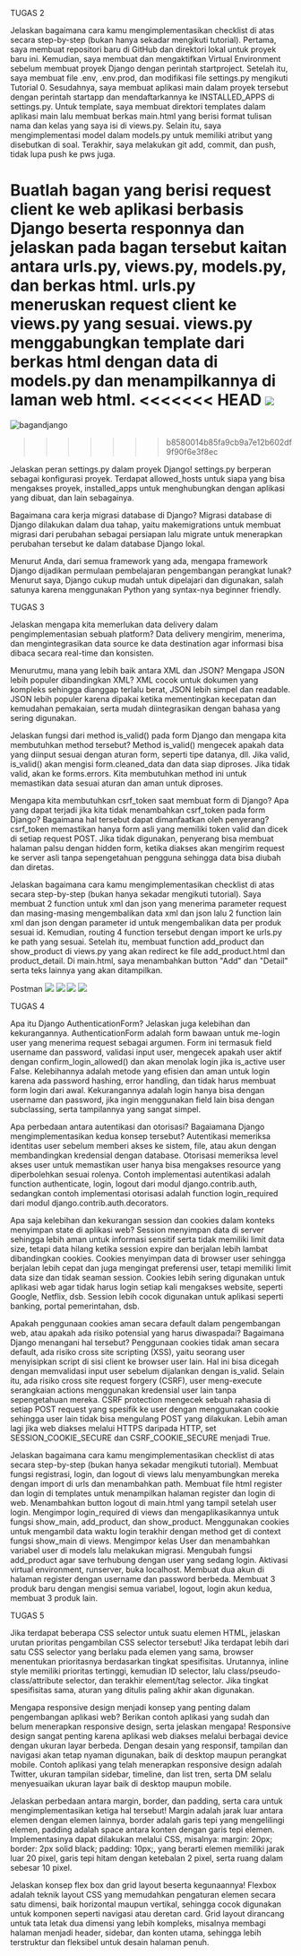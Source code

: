 TUGAS 2

Jelaskan bagaimana cara kamu mengimplementasikan checklist di atas secara step-by-step (bukan hanya sekadar mengikuti tutorial).
Pertama, saya membuat repositori baru di GitHub dan direktori lokal untuk proyek baru ini. Kemudian, saya membuat dan mengaktifkan Virtual Environment sebelum membuat proyek Django dengan perintah startproject. Setelah itu, saya membuat file .env, .env.prod, dan modifikasi file settings.py mengikuti Tutorial 0. Sesudahnya, saya membuat aplikasi main dalam proyek tersebut dengan perintah startapp dan mendaftarkannya ke INSTALLED_APPS di settings.py. 
Untuk template, saya membuat direktori templates dalam aplikasi main lalu membuat berkas main.html yang berisi format tulisan nama dan kelas yang saya isi di views.py. Selain itu, saya mengimplementasi model dalam models.py untuk memiliki atribut yang disebutkan di soal. Terakhir, saya melakukan git add, commit, dan push, tidak lupa push ke pws juga.


Buatlah bagan yang berisi request client ke web aplikasi berbasis Django beserta responnya dan jelaskan pada bagan tersebut kaitan antara urls.py, views.py, models.py, dan berkas html.
urls.py meneruskan request client ke views.py yang sesuai. views.py menggabungkan template dari berkas html dengan data di models.py dan menampilkannya di laman web html.
<<<<<<< HEAD
![](bagan.jpg)
=======
![bagandjango](https://github.com/laladvny/femininomenon/blob/master/bagan%20django.jpg?raw=true)
>>>>>>> b8580014b85fa9cb9a7e12b602df9f90f6e3f8ec


Jelaskan peran settings.py dalam proyek Django!
settings.py berperan sebagai konfigurasi proyek. Terdapat allowed_hosts untuk siapa yang bisa mengakses proyek, installed_apps untuk menghubungkan dengan aplikasi yang dibuat, dan lain sebagainya.


Bagaimana cara kerja migrasi database di Django?
Migrasi database di Django dilakukan dalam dua tahap, yaitu makemigrations untuk membuat migrasi dari perubahan sebagai persiapan lalu migrate untuk menerapkan perubahan tersebut ke dalam database Django lokal.


Menurut Anda, dari semua framework yang ada, mengapa framework Django dijadikan permulaan pembelajaran pengembangan perangkat lunak?
Menurut saya, Django cukup mudah untuk dipelajari dan digunakan, salah satunya karena menggunakan Python yang syntax-nya beginner friendly.



TUGAS 3

Jelaskan mengapa kita memerlukan data delivery dalam pengimplementasian sebuah platform?
Data delivery mengirim, menerima, dan mengintegrasikan data source ke data destination agar informasi bisa dibaca secara real-time dan konsisten.

Menurutmu, mana yang lebih baik antara XML dan JSON? Mengapa JSON lebih populer dibandingkan XML?
XML cocok untuk dokumen yang kompleks sehingga dianggap terlalu berat, JSON lebih simpel dan readable. JSON lebih populer karena dipakai ketika mementingkan kecepatan dan kemudahan pemakaian, serta mudah diintegrasikan dengan bahasa yang sering digunakan.

Jelaskan fungsi dari method is_valid() pada form Django dan mengapa kita membutuhkan method tersebut?
Method is_valid() mengecek apakah data yang diinput sesuai dengan aturan form, seperti tipe datanya, dll. Jika valid, is_valid() akan mengisi form.cleaned_data dan data siap diproses. Jika tidak valid, akan ke forms.errors. Kita membutuhkan method ini untuk memastikan data sesuai aturan dan aman untuk diproses.

Mengapa kita membutuhkan csrf_token saat membuat form di Django? Apa yang dapat terjadi jika kita tidak menambahkan csrf_token pada form Django? Bagaimana hal tersebut dapat dimanfaatkan oleh penyerang?
csrf_token memastikan hanya form asli yang memiliki token valid dan dicek di setiap request POST. Jika tidak digunakan, penyerang bisa membuat halaman palsu dengan hidden form, ketika diakses akan mengirim request ke server asli tanpa sepengetahuan pengguna sehingga data bisa diubah dan diretas.

Jelaskan bagaimana cara kamu mengimplementasikan checklist di atas secara step-by-step (bukan hanya sekadar mengikuti tutorial).
Saya membuat 2 function untuk xml dan json yang menerima parameter request dan masing-masing mengembalikan data xml dan json lalu 2 function lain xml dan json dengan parameter id untuk mengembalikan data per produk sesuai id. Kemudian, routing 4 function tersebut dengan import ke urls.py ke path yang sesuai. Setelah itu, membuat function add_product dan show_product di views.py yang akan redirect ke file add_product.html dan product_detail. Di main.html, saya menambahkan button "Add" dan "Detail" serta teks lainnya yang akan ditampilkan.

Postman
![](xml.png)
![](json.png)
![](xmlid.png)
![](jsonid.png)



TUGAS 4

Apa itu Django AuthenticationForm? Jelaskan juga kelebihan dan kekurangannya.
AuthenticationForm adalah form bawaan untuk me-login user yang menerima request sebagai argumen. Form ini termasuk field username dan password, validasi input user, mengecek apakah user aktif dengan confirm_login_allowed() dan akan menolak login jika is_active user False. Kelebihannya adalah metode yang efisien dan aman untuk login karena ada password hashing, error handling, dan tidak harus membuat form login dari awal. Kekurangannya adalah login hanya bisa dengan username dan password, jika ingin menggunakan field lain bisa dengan subclassing, serta tampilannya yang sangat simpel.

Apa perbedaan antara autentikasi dan otorisasi? Bagaiamana Django mengimplementasikan kedua konsep tersebut?
Autentikasi memeriksa identitas user sebelum memberi akses ke sistem, file, atau akun dengan membandingkan kredensial dengan database. Otorisasi memeriksa level akses user untuk memastikan user hanya bisa mengakses resource yang diperbolehkan sesuai rolenya. Contoh implementasi autentikasi adalah function authenticate, login, logout dari modul django.contrib.auth, sedangkan contoh implementasi otorisasi adalah function login_required dari modul django.contrib.auth.decorators.

Apa saja kelebihan dan kekurangan session dan cookies dalam konteks menyimpan state di aplikasi web?
Session menyimpan data di server sehingga lebih aman untuk informasi sensitif serta tidak memiliki limit data size, tetapi data hilang ketika session expire dan berjalan lebih lambat dibandingkan cookies. Cookies menyimpan data di browser user sehingga berjalan lebih cepat dan juga mengingat preferensi user, tetapi memiliki limit data size dan tidak seaman session. Cookies lebih sering digunakan untuk aplikasi web agar tidak harus login setiap kali mengakses website, seperti Google, Netflix, dsb. Session lebih cocok digunakan untuk aplikasi seperti banking, portal pemerintahan, dsb.

Apakah penggunaan cookies aman secara default dalam pengembangan web, atau apakah ada risiko potensial yang harus diwaspadai? Bagaimana Django menangani hal tersebut?
Penggunaan cookies tidak aman secara default, ada risiko cross site scripting (XSS), yaitu seorang user menyisipkan script di sisi client ke browser user lain. Hal ini bisa dicegah dengan memvalidasi input user sebelum dijalankan dengan is_valid. Selain itu, ada risiko cross site request forgery (CSRF), user meng-execute serangkaian actions menggunakan kredensial user lain tanpa sepengetahuan mereka. CSRF protection mengecek sebuah rahasia di setiap POST request yang spesifik ke user dengan menggunakan cookie sehingga user lain tidak bisa mengulang POST yang dilakukan. Lebih aman lagi jika web diakses melalui HTTPS daripada HTTP, set SESSION_COOKIE_SECURE dan CSRF_COOKIE_SECURE menjadi True.

Jelaskan bagaimana cara kamu mengimplementasikan checklist di atas secara step-by-step (bukan hanya sekadar mengikuti tutorial).
Membuat fungsi registrasi, login, dan logout di views lalu menyambungkan mereka dengan import di urls dan menambahkan path. Membuat file html register dan login di templates untuk menampilkan halaman register dan login di web. Menambahkan button logout di main.html yang tampil setelah user login. Mengimpor login_required di views dan mengaplikasikannya untuk fungsi show_main, add_product, dan show_product. Menggunakan cookies untuk mengambil data waktu login terakhir dengan method get di context fungsi show_main di views. Mengimpor kelas User dan menambahkan variabel user di models lalu melakukan migrasi. Mengubah fungsi add_product agar save terhubung dengan user yang sedang login. Aktivasi virtual environment, runserver, buka localhost. Membuat dua akun di halaman register dengan username dan password berbeda. Membuat 3 produk baru dengan mengisi semua variabel, logout, login akun kedua, membuat 3 produk lain.



TUGAS 5

Jika terdapat beberapa CSS selector untuk suatu elemen HTML, jelaskan urutan prioritas pengambilan CSS selector tersebut!
Jika terdapat lebih dari satu CSS selector yang berlaku pada elemen yang sama, browser menentukan prioritasnya berdasarkan tingkat spesifisitas. Urutannya, inline style memiliki prioritas tertinggi, kemudian ID selector, lalu class/pseudo-class/attribute selector, dan terakhir element/tag selector. Jika tingkat spesifisitas sama, aturan yang ditulis paling akhir akan digunakan.

Mengapa responsive design menjadi konsep yang penting dalam pengembangan aplikasi web? Berikan contoh aplikasi yang sudah dan belum menerapkan responsive design, serta jelaskan mengapa!
Responsive design sangat penting karena aplikasi web diakses melalui berbagai device dengan ukuran layar berbeda. Dengan desain yang responsif, tampilan dan navigasi akan tetap nyaman digunakan, baik di desktop maupun perangkat mobile. Contoh aplikasi yang telah menerapkan responsive design adalah Twitter, ukuran tampilan sidebar, timeline, dan list tren, serta DM selalu menyesuaikan ukuran layar baik di desktop maupun mobile.

Jelaskan perbedaan antara margin, border, dan padding, serta cara untuk mengimplementasikan ketiga hal tersebut!
Margin adalah jarak luar antara elemen dengan elemen lainnya, border adalah garis tepi yang mengelilingi elemen, padding adalah space antara konten dengan garis tepi elemen. Implementasinya dapat dilakukan melalui CSS, misalnya: margin: 20px; border: 2px solid black; padding: 10px;, yang berarti elemen memiliki jarak luar 20 pixel, garis tepi hitam dengan ketebalan 2 pixel, serta ruang dalam sebesar 10 pixel.

Jelaskan konsep flex box dan grid layout beserta kegunaannya!
Flexbox adalah teknik layout CSS yang memudahkan pengaturan elemen secara satu dimensi, baik horizontal maupun vertikal, sehingga cocok digunakan untuk komponen seperti navigasi atau deretan card. Grid layout dirancang untuk tata letak dua dimensi yang lebih kompleks, misalnya membagi halaman menjadi header, sidebar, dan konten utama, sehingga lebih terstruktur dan fleksibel untuk desain halaman penuh.

